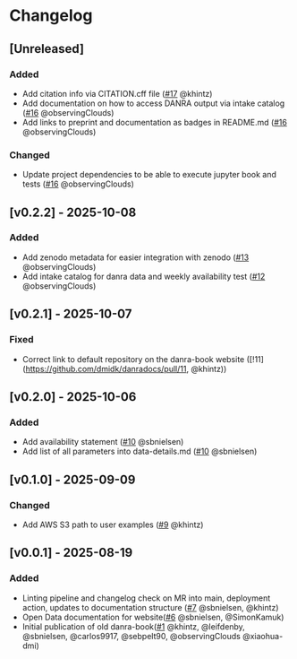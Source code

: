 # Changelog

## [Unreleased]
### Added
- Add citation info via CITATION.cff file ([#17](https://github.com/dmidk/danradocs/pull/17) @khintz)
- Add documentation on how to access DANRA output via intake catalog ([#16](https://github.com/dmidk/danradocs/pull/16) @observingClouds)
- Add links to preprint and documentation as badges in README.md ([#16](https://github.com/dmidk/danradocs/pull/16) @observingClouds)

### Changed
- Update project dependencies to be able to execute jupyter book and tests ([#16](https://github.com/dmidk/danradocs/pull/16) @observingClouds)


## [v0.2.2] - 2025-10-08
### Added
- Add zenodo metadata for easier integration with zenodo ([#13](https://github.com/dmidk/danradocs/pull/13) @observingClouds)
- Add intake catalog for danra data and weekly availability test ([#12](https://github.com/dmidk/danradocs/pull/12) @observingClouds)

## [v0.2.1] - 2025-10-07
### Fixed
- Correct link to default repository on the danra-book website ([!11](https://github.com/dmidk/danradocs/pull/11, @khintz))

## [v0.2.0] - 2025-10-06
### Added
- Add availability statement ([#10](https://github.com/dmidk/danradocs/pull/10) @sbnielsen)
- Add list of all parameters into data-details.md ([#10](https://github.com/dmidk/danradocs/pull/10) @sbnielsen)

## [v0.1.0] - 2025-09-09
### Changed
- Add AWS S3 path to user examples ([#9](https://github.com/dmidk/danradocs/pull/9) @khintz)

## [v0.0.1] - 2025-08-19
### Added
 - Linting pipeline and changelog check on MR into main, deployment action, updates to documentation structure ([#7](https://github.com/dmidk/danradocs/pull/7) @sbnielsen, @khintz)
 - Open Data documentation for website([#6](https://github.com/dmidk/danradocs/pull/6) @sbnielsen, @SimonKamuk)
 - Initial publication of old danra-book([#1](https://github.com/dmidk/danradocs/pull/1) @khintz, @leifdenby, @sbnielsen, @carlos9917, @sebpelt90, @observingClouds @xiaohua-dmi)
